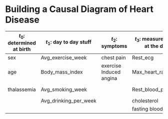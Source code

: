 # Building a Causal Diagram of Heart Disease

| $t_0$: determined at birth | $t_1$: day to day stuff | $t_2$: symptoms         | $t_3$: measurements at the doc | $t_4$: results of measurements | $t_5$     |
| -------------------------- | ----------------------- | ----------------------- | ------------------------------ | ------------------------------ | --------- |
| sex                        | Avg_exercise_week       | chest pain              | Rest_ecg                       | St depression                  | Diagnosis |
| age                        | Body_mass_index         | exercise Induced angina | Max_heart_rate                 | st slope                       |           |
| thalassemia                | Avg_smoking_week        |                         | Rest_blood_pressure            | coloured arteries              |           |
|                            | Avg_drinking_per_week   |                         | cholesterol                    |                                |           |
|                            |                         |                         | fasting blood sugar            |                                |           |

